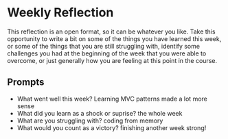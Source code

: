 # Weekly Reflection
This reflection is an open format, so it can be whatever you like. Take this opportunity to write a bit on some of the things you have learned this week, or some of the things that you are still struggling with, identify some challenges you had at the beginning of the week that you were able to overcome, or just generally how you are feeling at this point in the course.

## Prompts
- What went well this week?
Learning MVC patterns made a lot more sense
- What did you learn as a shock or suprise?
the whole week
- What are you struggling with?
coding from memory
- What would you count as a victory?
finishing another week strong!